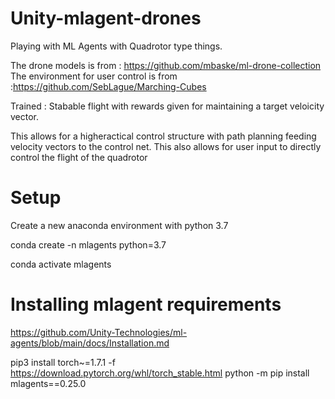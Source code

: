 # Unity-mlagent-drones
Playing with ML Agents with Quadrotor type things. 

The drone models is from : https://github.com/mbaske/ml-drone-collection
The environment for user control is from :https://github.com/SebLague/Marching-Cubes

Trained :
Stabable flight with rewards given for maintaining a target veloicity vector. 

This allows for a higheractical control structure with path planning feeding velocity vectors to the control net. This also allows for user input to directly control the flight of the quadrotor

# Setup
Create a new anaconda environment with python 3.7

conda create -n mlagents python=3.7

conda activate mlagents

# Installing mlagent requirements
https://github.com/Unity-Technologies/ml-agents/blob/main/docs/Installation.md

pip3 install torch~=1.7.1 -f https://download.pytorch.org/whl/torch_stable.html
python -m pip install mlagents==0.25.0